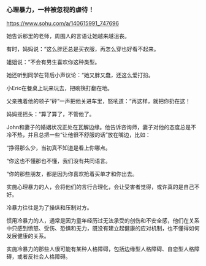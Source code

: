 ### 心理暴力，一种被忽视的虐待！
https://www.sohu.com/a/140615991_747696

她告诉那里的老师，周围人的言语让她越来越沮丧。

有时，妈妈说：“这么胖还总是买衣服，再怎么穿也好看不起来。

姐姐说：“不会有男生喜欢你这种类型。

她还听到同学在背后小声议论：“她又胖又蠢，还这么爱打扮。

小Eric在餐桌上玩来玩去，把碗筷打翻在地。

父亲拽着他的领子“砰”一声把他关进车里，怒吼道：“再这样，就把你扔在这！

妈妈摇摇头：“算了算了，不管他了。

John和妻子的婚姻状况正处在瓦解边缘。他告诉咨询师，妻子对他的态度总是不冷不热，并且总把一些“让他很不舒服的话”放在嘴边，比如：

“挣得那么少，当初真不知道是看上你哪点。

“你这也不懂那也不懂，我们没有共同语言。

“你的那些朋友，都是因为你喜欢抢着买单才和你出去。

实施心理暴力的人，会将他们的言行合理化，会让受害者觉得，或许真的是自己不好。

冷暴力往往是为了操纵和压制对方。

惯用冷暴力的人，通常是因为童年经历过无法承受的创伤和不安全感，他们在关系中只感到愤怒、受伤、恐惧和无力，既没有建立起健康的应对机制，也不懂得如何发展健康的关系。

实施冷暴力的那些人很可能有某种人格障碍，包括边缘型人格障碍、自恋型人格障碍，或者反社会人格障碍。
